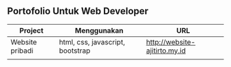 ## Portofolio Untuk Web Developer


| Project         | Menggunakan                      | URL                           |
| --------------- | -------------------------------- | ----------------------------- |
| Website pribadi | html, css, javascript, bootstrap | http://website-ajitirto.my.id |
|                 |                                  |                               |

